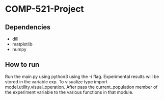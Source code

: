 # COMP-521-Project

## Dependencies
* dill
* matplotlib
* numpy

## How to run
Run the main.py using python3 using the -i flag. Experimental results will be stored in the variable exp. To visualize type import model.utility.visual_operation. After pass the current_population member of the experiment variable to the various functions in that module.
